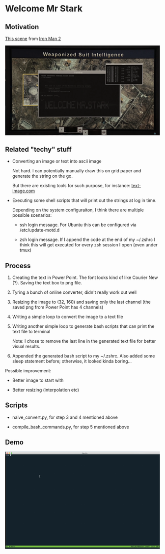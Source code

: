 # Welcome Mr Stark

## Motivation

[This scene](https://youtu.be/f6xoS2wGAts?t=163) from [Iron Man 2](https://www.imdb.com/title/tt1228705)

![img](welcome_mr_stark_scene.png)

## Related "techy" stuff

- Converting an image or text into ascii image

    Not hard. I can potentially manually draw this on grid paper and generate the string on the go. 

    But there are existing tools for such purpose, for instance: [text-image.com](https://www.text-image.com/convert/ascii.html)

- Executing some shell scripts that will print out the strings at log in time.

    Depending on the system configuraiton, I think there are multiple possible scenarios:

    * ssh login message. For Ubuntu this can be configured via /etc/update-motd.d

    * zsh login message. If I append the code at the end of my ~/.zshrc I think this will get executed for every zsh session I open (even under tmux)

## Process

1. Creating the text in Power Point. The font looks kind of like Courier New (?). Saving the text box to png file.

2. Tyring a bunch of online converter, didn't really work out well

3. Resizing the image to (32, 160) and saving only the last channel (the saved png from Power Point has 4 channels)

4. Writing a simple loop to convert the image to a text file

5. Writing another simple loop to generate bash scripts that can print the text file to terminal

   Note: I chose to remove the last line in the generated text file for better visual results.

6. Appended the generated bash script to my ~/.zshrc. Also added some sleep statement before; otherwise, it looked kinda boring...

Possible improvement:

- Better image to start with 

- Better resizing (interpolation etc)

## Scripts

* naive\_convert.py, for step 3 and 4 mentioned above

* compile\_bash\_commands.py, for step 5 mentioned above

## Demo

![Demo](welcome-mr-stark.gif)
